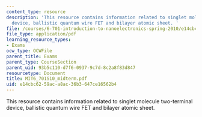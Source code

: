 ```yaml
---
content_type: resource
description: 'This resource contains information related to singlet molecule two-terminal
  device, ballistic quantum wire FET and bilayer atomic sheet. '
file: /courses/6-701-introduction-to-nanoelectronics-spring-2010/e14cbc6259aca8ac36b3647ce16562b4_MIT6_701S10_midterm.pdf
file_type: application/pdf
learning_resource_types:
- Exams
ocw_type: OCWFile
parent_title: Exams
parent_type: CourseSection
parent_uid: 93b5c110-d7f6-0937-9c7d-8c2a8f83d847
resourcetype: Document
title: MIT6_701S10_midterm.pdf
uid: e14cbc62-59ac-a8ac-36b3-647ce16562b4
---
```

This resource contains information related to singlet molecule two-terminal device, ballistic quantum wire FET and bilayer atomic sheet. 

